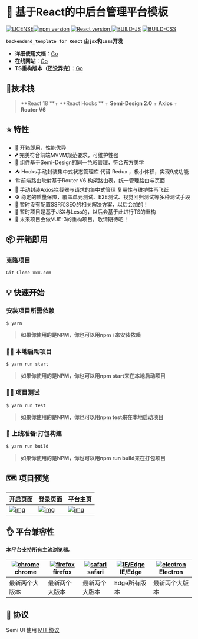 # 🎄 基于React的中后台管理平台模板

[![LICENSE](https://camo.githubusercontent.com/28827dde9943932643c38581d2ecffb68df42cf76ddb07626c83a9c969d417a5/68747470733a2f2f696d672e736869656c64732e696f2f6e706d2f6c2f40646f7579696e66652f73656d692d7569)](https://github.com/DouyinFE/semi-design/blob/main/LICENSE)[![npm version](https://camo.githubusercontent.com/475b49b04214dfa67c1ec8a2837888ae63003feb7b71fd45be30ff360148ad87/68747470733a2f2f696d672e736869656c64732e696f2f6e706d2f762f72656163742e7376673f7374796c653d666c6174)](https://www.npmjs.com/package/react)  <a href="https://github.com/facebook/react">    <img src="https://img.shields.io/badge/React-v18.1.1-blue" alt="React version" />  </a>[![BUILD-JS](https://camo.githubusercontent.com/53fa1eb4afa4c862b17278deb6b715a56ff257d7a4b9ba31a37b1440242e8378/68747470733a2f2f696d672e626164676573697a652e696f2f68747470733a2f756e706b672e636f6d2f40646f7579696e66652f73656d692d75692f646973742f756d642f73656d692d75692e6d696e2e6a733f6c6162656c3d73656d692e6d696e2e6a7326636f6d7072657373696f6e3d677a6970)](https://unpkg.com/browse/@douyinfe/semi-ui/dist/umd/semi-ui.min.js) [![BUILD-CSS](https://camo.githubusercontent.com/9eda8a7d20d57bd54cdb9df3fb988ba64c1e3001cb0f388aff350e3daeba85e2/68747470733a2f2f696d672e626164676573697a652e696f2f68747470733a2f756e706b672e636f6d2f40646f7579696e66652f73656d692d75692f646973742f6373732f73656d692e6d696e2e6373733f6c6162656c3d73656d692e6d696e2e63737326636f6d7072657373696f6e3d677a6970)](https://unpkg.com/browse/@douyinfe/semi-ui/dist/css/semi.min.css)

**`backendend_template for React` 由`jsx`和`Less`开发**

- **详细使用文档**：[Go](https://blog.hfliu.com/)
- **在线网站**：[Go](https://backend.react.hfliu.com/)
- **TS重构版本（还没弄完）**：[Go](https://backend.react.hfliu.com/)



## :city_sunrise:技术栈

> **React 18 **+ **React Hooks ** + **Semi-Design 2.0**  +  **Axios**  + **Router V6** 



## ⭐️ 特性

- 💪 开箱即用，性能优异
- 💕 完美符合前端MVVM规范要求，可维护性强
- 🎨 组件基于Semi-Design的同一色彩管理，符合东方美学
- :tent: Hooks手动封装集中式状态管理库 代替 Redux ，极小体积，实现9成功能
- :building_construction:前端路由映射基于Router V6 构架路由表，统一管理路由与页面
- 🚀 手动封装Axios拦截器与请求的集中式管理 复用性与维护性再飞跃
- ⚙️ 稳定的质量保障，覆盖单元测试、E2E测试、视觉回归测试等多种测试手段
- 🥳 暂时没有配置SSR和SEO的相关解决方案，以后会加的！
- 👏 暂时项目是基于JSX与Less的，以后会基于此进行TS的重构
- :mount_fuji: 未来项目会做VUE-3的重构项目，敬请期待吧！

## 📦 开箱即用

### 克隆项目

```
Git Clone xxx.com
```



## 💡 快速开始

### 安装项目所需依赖

```
$ yarn
```

> **如果你使用的是NPM，你也可以用npm i 来安装依赖**



### ✍🏻 本地启动项目

```
$ yarn run start
```

> **如果你使用的是NPM，你也可以用npm start来在本地启动项目**



### ✍🏻 项目测试

```
$ yarn run test
```

> **如果你使用的是NPM，你也可以用npm test来在本地启动项目**



### 📖 上线准备:打包构建

```
$ yarn run build
```

> **如果你使用的是NPM，你也可以用npm run build来在打包项目**



## 🗺 项目预览

| 开启页面                                                     | 登录页面                                                     | 平台主页                                                     |
| ------------------------------------------------------------ | ------------------------------------------------------------ | ------------------------------------------------------------ |
| [![img](https://camo.githubusercontent.com/c5009de37d7d71a9dc7a2ba07fb55e81318521af7369f608c0150eb3a8dd2c27/68747470733a2f2f696d7a62662e6769746875622e696f2f6d642d656469746f722d72742f696d67732f707265766965772d6c696768742e706e67)](https://camo.githubusercontent.com/c5009de37d7d71a9dc7a2ba07fb55e81318521af7369f608c0150eb3a8dd2c27/68747470733a2f2f696d7a62662e6769746875622e696f2f6d642d656469746f722d72742f696d67732f707265766965772d6c696768742e706e67) | [![img](https://camo.githubusercontent.com/aca8f1703097353f6a817e3afd0a67a85d7e83080c844ab4d87749e4102a8432/68747470733a2f2f696d7a62662e6769746875622e696f2f6d642d656469746f722d72742f696d67732f707265766965772d6461726b2e706e67)](https://camo.githubusercontent.com/aca8f1703097353f6a817e3afd0a67a85d7e83080c844ab4d87749e4102a8432/68747470733a2f2f696d7a62662e6769746875622e696f2f6d642d656469746f722d72742f696d67732f707265766965772d6461726b2e706e67) | [![img](https://camo.githubusercontent.com/741d47485720a836defd19a3148a15f33b0928cf057f9d2f5305a1dc64bd28c3/68747470733a2f2f696d7a62662e6769746875622e696f2f6d642d656469746f722d72742f696d67732f707265766965772d707265766965774f6e6c792e706e67)](https://camo.githubusercontent.com/741d47485720a836defd19a3148a15f33b0928cf057f9d2f5305a1dc64bd28c3/68747470733a2f2f696d7a62662e6769746875622e696f2f6d642d656469746f722d72742f696d67732f707265766965772d707265766965774f6e6c792e706e67) |





## 👌 平台兼容性

**本平台支持所有主流浏览器。**

| [![chrome](https://camo.githubusercontent.com/b2190c812cdeb59120252c1d54946efe7ebdb1c079444282aeb22cff5e20c76c/68747470733a2f2f63646e6a732e636c6f7564666c6172652e636f6d2f616a61782f6c6962732f62726f777365722d6c6f676f732f37302e342e302f6368726f6d652f6368726f6d652e706e67)](https://cdnjs.cloudflare.com/ajax/libs/browser-logos/70.4.0/chrome/chrome.png) chrome | [![firefox](https://camo.githubusercontent.com/8141d69a4bdda1a697ade33caac70097d7d96fbcc8afe0e00f7f6dabbe9fb156/68747470733a2f2f63646e6a732e636c6f7564666c6172652e636f6d2f616a61782f6c6962732f62726f777365722d6c6f676f732f37302e342e302f66697265666f782f66697265666f782e706e67)](https://cdnjs.cloudflare.com/ajax/libs/browser-logos/70.4.0/firefox/firefox.png) firefox | [![safari](https://camo.githubusercontent.com/897a53463ff25ae0d44115e471dc7ede9b4a132149228841afdbc0ac2ee55d88/68747470733a2f2f63646e6a732e636c6f7564666c6172652e636f6d2f616a61782f6c6962732f62726f777365722d6c6f676f732f37302e342e302f7361666172692f7361666172692e706e67)](https://cdnjs.cloudflare.com/ajax/libs/browser-logos/70.4.0/safari/safari.png) safari | [![IE/Edge](https://camo.githubusercontent.com/9364c406ffd91434221cc3a986c569e327850256008ab9606ba7443e15e3de21/68747470733a2f2f63646e6a732e636c6f7564666c6172652e636f6d2f616a61782f6c6962732f62726f777365722d6c6f676f732f37302e342e302f656467652f656467652e706e67)](https://cdnjs.cloudflare.com/ajax/libs/browser-logos/70.4.0/edge/edge.png) IE/Edge | [![electron](https://camo.githubusercontent.com/ef276bb538d20a28fa6032c1abedef8c74d116897b66199eaf0d5a44d24224cd/68747470733a2f2f63646e6a732e636c6f7564666c6172652e636f6d2f616a61782f6c6962732f62726f777365722d6c6f676f732f37302e342e302f656c656374726f6e2f656c656374726f6e2e706e67)](https://cdnjs.cloudflare.com/ajax/libs/browser-logos/70.4.0/electron/electron.png) Electron |
| ------------------------------------------------------------ | ------------------------------------------------------------ | ------------------------------------------------------------ | ------------------------------------------------------------ | ------------------------------------------------------------ |
| 最新两个大版本                                               | 最新两个大版本                                               | 最新两个大版本                                               | Edge所有版本                                                 | 最新两个大版本                                               |



## 🎈 协议

Semi UI 使用 [MIT 协议](https://github.com/DouyinFE/semi-design/blob/main/LICENSE)

